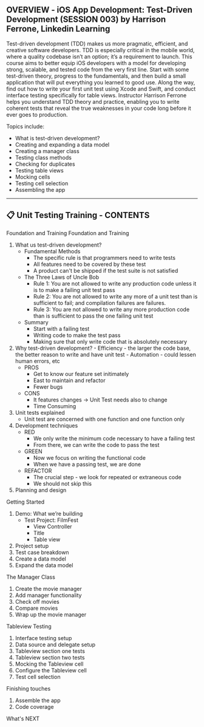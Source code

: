 OVERVIEW - iOS App Development: Test-Driven Development (SESSION 003) by Harrison Ferrone, Linkedin Learning
------------------------------------------------------------------------------------------------------
Test-driven development (TDD) makes us more pragmatic, efficient, and creative software developers. TDD is especially critical in the mobile world, where a quality codebase isn’t an option; it’s a requirement to launch. This course aims to better equip iOS developers with a model for developing strong, scalable, and tested code from the very first line. Start with some test-driven theory, progress to the fundamentals, and then build a small application that will put everything you learned to good use. Along the way, find out how to write your first unit test using Xcode and Swift, and conduct interface testing specifically for table views. Instructor Harrison Ferrone helps you understand TDD theory and practice, enabling you to write coherent tests that reveal the true weaknesses in your code long before it ever goes to production.

Topics include:
- What is test-driven development?
- Creating and expanding a data model
- Creating a manager class
- Testing class methods
- Checking for duplicates
- Testing table views
- Mocking cells
- Testing cell selection
- Assembling the app


------------------------------------------------------------------------------------------------------
📋  Unit Testing Training - CONTENTS
------------------------------------------------------------------------------------------------------

Foundation and Training
Foundation and Training
1. What us test-driven development?
	- Fundamental Methods
		- The specific rule is that programmers need to write tests
		- All features need to be covered by these test
		- A product can't be shipped if the test suite is not satisfied 
	- The Three Laws of Uncle Bob
		- Rule 1: You are not allowed to write any production code unless it is to make a failing unit test pass
		- Rule 2: You are not allowed to write any more of a unit test than is sufficient to fail; and compilation failures are failures.
		- Rule 3: You are not allowed to write any more production code than is sufficient to pass the one failing unit test
	- Summary
		- Start with a failing test
		- Writing code to make the test pass
		- Making sure that only write code that is absolutely necessary
2. Why test-driven development?
		-  Efficiency - the larger the code base, the better reason to write and have unit test
		- Automation - could lessen human errors, etc
	- PROS
		- Get to know our feature set initimately
		- East to maintain and refactor
		- Fewer bugs
	- CONS
		- It features changes -> Unit Test needs also to change
		- Time Consuming
3. Unit tests explained 
	- Unit test are concerned with one function and one function only
4. Development techniques
	- RED
		- We only write the minimum code necessary to have a failing test
		- From there, we can write the code to pass the test
	- GREEN
		- Now we focus on writing the functional code
		- When we have a passing test, we are done
	- REFACTOR
		- The crucial step - we look for repeated or extraneous code
		- We should not skip this
5. Planning and design

Getting Started
1. Demo: What we’re building
	- Test Project: FilmFest
		- View Controller
		- Title
		- Table view
2. Project setup
3. Test case breakdown
4. Create a data model
5. Expand the data model

The Manager Class
1. Create the movie manager
2. Add manager functionality
3. Check off movies
4. Compare movies
5. Wrap up the movie manager

Tableview Testing
1. Interface testing setup
2. Data source and delegate setup
3. Tableview section one tests
4. Tableview section two tests
5. Mocking the Tableview cell
6. Configure the Tableview cell
7. Test cell selection

Finishing touches
1. Assemble the app
2. Code coverage

What's NEXT
